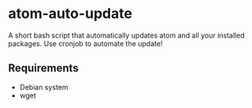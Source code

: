 # atom-auto-update

A short bash script that automatically updates atom and all your installed packages. Use cronjob to automate the update!

## Requirements
- Debian system
- wget
